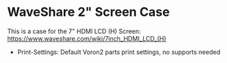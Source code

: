 # WaveShare  2" Screen Case

This is a case for the 7" HDMI LCD (H) Screen: https://www.waveshare.com/wiki/7inch_HDMI_LCD_(H)

- Print-Settings:
Default Voron2 parts print settings,
no supports needed
